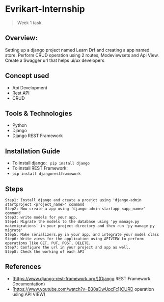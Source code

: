 # Evrikart-Internship
> Week 1 task

## Overview:
Setting up a django project named Learn Drf and creating a app named store. Perform CRUD operation using 2 routes, Modeviewsets and Api View. Create a Swagger url that helps ui/ux developers.

## Concept used
* Api Development
* Rest API
* CRUD

## Tools & Technologies
* Python
* Django
* Django REST Framework

## Installation Guide
* To install django: 
` pip install django`
* To install REST Framework: 
* `pip install djangorestframework`

## Steps
```
Step1: Install django and create a proejct using 'django-admin startproject <project_name>' command
Step2: Now create a app using 'django-admin startapp <app_name>' command
Step3: write models for your app.
Step4: Migrate the models to the database using 'py manage.py makemigrations' in your project directory and then run 'py manage.py migrate'
Step5: Make serializers.py in your app. and integrate your model class
Step6: Write views for the application using APIVIEW to perform operations like GET, PUT, POST, DELETE.
Step7: Configure the url in your project and app as well.
Step8: Check the working of each API
```

## References
* [https://www.django-rest-framework.org/](Django REST Framework Documentation)
* [https://www.youtube.com/watch?v=B38aDwUpcFc](CURD operation using API VIEW)



